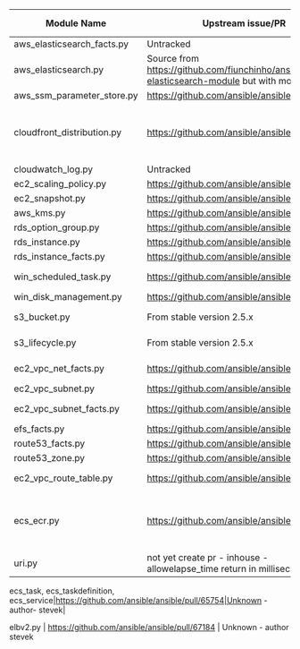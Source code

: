 Module Name                      | Upstream issue/PR                             | Status (at 26/09/2017)
---------------------------------|-----------------------------------------------|-----------------------
aws_elasticsearch_facts.py       | Untracked                                     | Untracked
aws_elasticsearch.py             | Source from https://github.com/fiunchinho/ansible-aws-elasticsearch-module but with modifications | Untracked
aws_ssm_parameter_store.py       | https://github.com/ansible/ansible/pull/43020 | Unmerged
cloudfront_distribution.py       | https://github.com/ansible/ansible/pull/31284 | Merged some errors. Keep this one until fully tested
cloudwatch_log.py                | Untracked                                     | Untracked
ec2_scaling_policy.py            | https://github.com/ansible/ansible/pull/26476 | Unmerged
ec2_snapshot.py                  | https://github.com/ansible/ansible/pull/22394 | Unmerged
aws_kms.py                       | https://github.com/ansible/ansible/pull/31960 | Unmerged
rds_option_group.py              | https://github.com/ansible/ansible/pull/25290 | Unmerged
rds_instance.py	                 | https://github.com/ansible/ansible/pull/30746 | Unmerged
rds_instance_facts.py	           | https://github.com/ansible/ansible/pull/26598 | Unmerged
win_scheduled_task.py            | https://github.com/ansible/ansible/pull/28995 | Merged to devel
win_disk_management.py           | https://github.com/ansible/ansible/pull/27634 | Unmerged
s3_bucket.py                     | From stable version 2.5.x                     | Bug since 2.6.x
s3_lifecycle.py                  | From stable version 2.5.x                     | Bug since 2.5.x
ec2_vpc_net_facts.py             | https://github.com/ansible/ansible/pull/25375 | Available in 2.5      |
ec2_vpc_subnet.py                | https://github.com/ansible/ansible/pull/31870 | Unmerged              |
ec2_vpc_subnet_facts.py          | https://github.com/ansible/ansible/pull/25374 | Available in 2.5      |
efs_facts.py                     | https://github.com/ansible/ansible/pull/31817 | Unmerged              |
route53_facts.py                 | https://github.com/ansible/ansible/pull/31860 | Unmerged              |
route53_zone.py                  | https://github.com/ansible/ansible/pull/21646 | Unmerged              |
ec2_vpc_route_table.py           | https://github.com/ansible/ansible/pull/37010 | Merged to devel       |
ecs_ecr.py                       | https://github.com/ansible/ansible/pull/32137 | Unknown - Added lifecycle policy feature |
uri.py                           | not yet create pr - inhouse - allowelapse_time return in millisec  | Unknown

ecs_task, ecs_taskdefinition, ecs_service|https://github.com/ansible/ansible/pull/65754|Unknown - author- stevek|

elbv2.py  | https://github.com/ansible/ansible/pull/67184 | Unknown - author stevek
